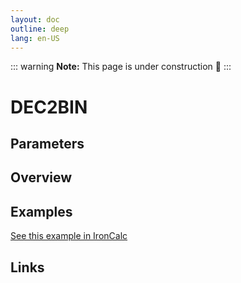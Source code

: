 ```yaml
---
layout: doc
outline: deep
lang: en-US
---
```


::: warning
**Note:** This page is under construction 🚧
:::

# DEC2BIN

## Parameters

## Overview

## Examples

[See this example in IronCalc](https://app.ironcalc.com/?filename=dec2bin)

## Links